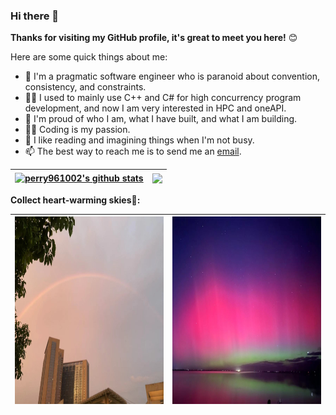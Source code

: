 ### Hi there 👋

**Thanks for visiting my GitHub profile, it's great to meet you here!** 😊

Here are some quick things about me:

- 🔭 I'm a pragmatic software engineer who is paranoid about convention, consistency, and constraints.
- 🕵️‍♀️ I used to mainly use C++ and C# for high concurrency program development, and now I am very interested in HPC and oneAPI.
- 🧸 I'm proud of who I am, what I have built, and what I am building.
- 🧑‍💻 Coding is my passion.
- 💬 I like reading and imagining things when I'm not busy.
- 📫 The best way to reach me is to send me an [email](Perry961002@163.com).

| <a href="https://github.com/anuraghazra/github-readme-stats"><img align="center" src="https://github-readme-stats.vercel.app/api?username=perry961002&show_icons=true&include_all_commits=true&theme=buefy&hide_border=true" alt="perry961002's github stats" /></a> | <a href="https://github.com/anuraghazra/github-readme-stats"><img align="center" src="https://github-readme-stats.vercel.app/api/top-langs/?username=perry961002&layout=compact&theme=buefy&hide_border=true" /></a> |
| ------------- | ------------- |

**Collect heart-warming skies🌈:**

| <img src=".\image\rainbow.jpg" alt="rainbow" width=400 height=300 align=center /> | <img src=".\image\jiguang.jpg" alt="jiguang" width=400 height=300 align=center /> |
| ------------- | ------------- |
